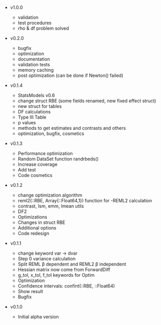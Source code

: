 - v1.0.0

    * validation
    * test procedures
    * rho & df problem solved
    

- v0.2.0

    * bugfix
    * optimization
    * documentation
    * validation tests
    * memory caching
    * post optimization (can be done if Newton() failed)

- v0.1.4
    * StatsModels v0.6
    * change struct RBE (some fields renamed, new fixed effect struct)
    * new struct for tables
    * DF calculations
    * Type III Table
    * p values
    * methods to get estimates and contrasts and others
    * optimization, bugfix, cosmetics

- v0.1.3

    * Performance optimization
    * Random DataSet function randrbeds()
    * Increase coverage
    * Add test
    * Code cosmetics

- v0.1.2

    * change optimization algorithm
    * reml2(::RBE, Array{::Float64,1}) function for -REML2 calculation
    * contrast, lsm, emm, lmean utils
    * DF2
    * Optimizations
    * Changes in struct RBE
    * Additional options
    * Code redesign


- v0.1.1
    * change keyword var -> dvar
    * Step 0 variance calculation
    * Split REML β dependent and REML2 β independent
    * Hessian matrix now come from ForwardDiff
    *  g_tol, x_tol, f_tol keywords for Optim
    * Optimization
    * Confidence intervals: confint(::RBE, ::Float64)
    * Show result
    * Bugfix



- v0.1.0
  * Initial alpha version

